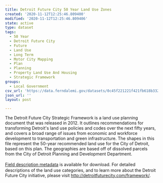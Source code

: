 ```yaml
---
title: Detroit Future City 50 Year Land Use Zones
created: '2020-11-12T12:25:46.809400'
modified: '2020-11-12T12:25:46.809406'
state: active
type: dataset
tags:
  - 50 Year
  - Detroit Future City
  - Future
  - Land Use
  - Long Term
  - Motor City Mapping
  - Plan
  - Planning
  - Property Land Use And Housing
  - Strategic Framework
groups:
  - Local Government
csv_url: 'https://data.ferndalemi.gov/datasets/0c45f221221f421fb618b3328273935a_0.csv'
json_url: ''
layout: post

---
```

<p style='margin-top: 0px; margin-bottom: 0px;'>The Detroit Future City Strategic Framework is a 
land use planning document that was released in 2012. It outlines 
recommendations for transforming Detroit's land use policies and codes over the 
next fifty years, and covers a broad range of issues from economic and workforce 
development to transportation and green infrastructure. The shapes in this file 
represent the 50-year recommended land use for the City of Detroit, based on 
this plan. The geographies are based off of dissolved parcels from the City of 
Detroit Planning and Development Department.</p><p style='margin-top: 0px; margin-bottom: 0px;'><br /></p>
<p style='margin-top: 0px; margin-bottom: 0px;'></p>
<p style='margin-top: 0px; margin-bottom: 0px;'><a href='http://datadrivendetroit.org/web_ftp/motorcitymapping/Metadata/Detroit_Future_City/DFC_50yr_LandUse_Metadata.xls' style='line-height: 1.38461538461538;' target='_blank'>Field description metadata</a> is available for 
download. For detailed descriptions of the land use categories, and to learn 
more about the Detroit Future City initiative, please visit <a href='http://detroitfuturecity.com/framework/' target='_blank'>http://detroitfuturecity.com/framework/</a>.</p>
